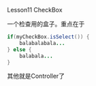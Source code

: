 Lesson11  CheckBox

一个检查用的盒子。重点在于

~~~ java
if(myCheckBox.isSelect()) {
    balabalabala...
} else {
    balabala...
}
~~~

其他就是Controller了